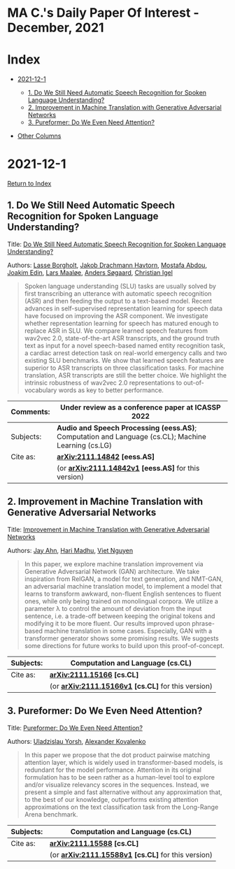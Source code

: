 # MA C.'s Daily Paper Of Interest - December, 2021

# Index


- [2021-12-1](#2021-12-1)

  - [1. Do We Still Need Automatic Speech Recognition for Spoken Language Understanding?](#2021-12-1-1)
  - [2. Improvement in Machine Translation with Generative Adversarial Networks](#2021-12-1-2)
  - [3. Pureformer: Do We Even Need Attention?](#2021-12-1-3)
  
- [Other Columns](https://github.com/EriCongMa/AI_Collections/blob/main/Daily_arXiv/AIKT-MAC-Daily-POI-index.md)



# 2021-12-1

[Return to Index](#Index)



<h2 id="2021-12-1-1">1. Do We Still Need Automatic Speech Recognition for Spoken Language Understanding?
</h2>

Title: [Do We Still Need Automatic Speech Recognition for Spoken Language Understanding?](https://arxiv.org/abs/2111.14842)

Authors: [Lasse Borgholt](https://arxiv.org/search/eess?searchtype=author&query=Borgholt%2C+L), [Jakob Drachmann Havtorn](https://arxiv.org/search/eess?searchtype=author&query=Havtorn%2C+J+D), [Mostafa Abdou](https://arxiv.org/search/eess?searchtype=author&query=Abdou%2C+M), [Joakim Edin](https://arxiv.org/search/eess?searchtype=author&query=Edin%2C+J), [Lars Maaløe](https://arxiv.org/search/eess?searchtype=author&query=Maaløe%2C+L), [Anders Søgaard](https://arxiv.org/search/eess?searchtype=author&query=Søgaard%2C+A), [Christian Igel](https://arxiv.org/search/eess?searchtype=author&query=Igel%2C+C)

> Spoken language understanding (SLU) tasks are usually solved by first transcribing an utterance with automatic speech recognition (ASR) and then feeding the output to a text-based model. Recent advances in self-supervised representation learning for speech data have focused on improving the ASR component. We investigate whether representation learning for speech has matured enough to replace ASR in SLU. We compare learned speech features from wav2vec 2.0, state-of-the-art ASR transcripts, and the ground truth text as input for a novel speech-based named entity recognition task, a cardiac arrest detection task on real-world emergency calls and two existing SLU benchmarks. We show that learned speech features are superior to ASR transcripts on three classification tasks. For machine translation, ASR transcripts are still the better choice. We highlight the intrinsic robustness of wav2vec 2.0 representations to out-of-vocabulary words as key to better performance.

| Comments: | Under review as a conference paper at ICASSP 2022            |
| --------- | ------------------------------------------------------------ |
| Subjects: | **Audio and Speech Processing (eess.AS)**; Computation and Language (cs.CL); Machine Learning (cs.LG) |
| Cite as:  | **[arXiv:2111.14842](https://arxiv.org/abs/2111.14842) [eess.AS]** |
|           | (or **[arXiv:2111.14842v1](https://arxiv.org/abs/2111.14842v1) [eess.AS]** for this version) |





<h2 id="2021-12-1-2">2. Improvement in Machine Translation with Generative Adversarial Networks
</h2>

Title: [Improvement in Machine Translation with Generative Adversarial Networks](https://arxiv.org/abs/2111.15166)

Authors: [Jay Ahn](https://arxiv.org/search/cs?searchtype=author&query=Ahn%2C+J), [Hari Madhu](https://arxiv.org/search/cs?searchtype=author&query=Madhu%2C+H), [Viet Nguyen](https://arxiv.org/search/cs?searchtype=author&query=Nguyen%2C+V)

> In this paper, we explore machine translation improvement via Generative Adversarial Network (GAN) architecture. We take inspiration from RelGAN, a model for text generation, and NMT-GAN, an adversarial machine translation model, to implement a model that learns to transform awkward, non-fluent English sentences to fluent ones, while only being trained on monolingual corpora. We utilize a parameter λ to control the amount of deviation from the input sentence, i.e. a trade-off between keeping the original tokens and modifying it to be more fluent. Our results improved upon phrase-based machine translation in some cases. Especially, GAN with a transformer generator shows some promising results. We suggests some directions for future works to build upon this proof-of-concept.

| Subjects: | **Computation and Language (cs.CL)**                         |
| --------- | ------------------------------------------------------------ |
| Cite as:  | **[arXiv:2111.15166](https://arxiv.org/abs/2111.15166) [cs.CL]** |
|           | (or **[arXiv:2111.15166v1](https://arxiv.org/abs/2111.15166v1) [cs.CL]** for this version) |





<h2 id="2021-12-1-3">3. Pureformer: Do We Even Need Attention?
</h2>

Title: [Pureformer: Do We Even Need Attention?](https://arxiv.org/abs/2111.15588)

Authors: [Uladzislau Yorsh](https://arxiv.org/search/cs?searchtype=author&query=Yorsh%2C+U), [Alexander Kovalenko](https://arxiv.org/search/cs?searchtype=author&query=Kovalenko%2C+A)

> In this paper we propose that the dot product pairwise matching attention layer, which is widely used in transformer-based models, is redundant for the model performance. Attention in its original formulation has to be seen rather as a human-level tool to explore and/or visualize relevancy scores in the sequences. Instead, we present a simple and fast alternative without any approximation that, to the best of our knowledge, outperforms existing attention approximations on the text classification task from the Long-Range Arena benchmark.

| Subjects: | **Computation and Language (cs.CL)**                         |
| --------- | ------------------------------------------------------------ |
| Cite as:  | **[arXiv:2111.15588](https://arxiv.org/abs/2111.15588) [cs.CL]** |
|           | (or **[arXiv:2111.15588v1](https://arxiv.org/abs/2111.15588v1) [cs.CL]** for this version) |

